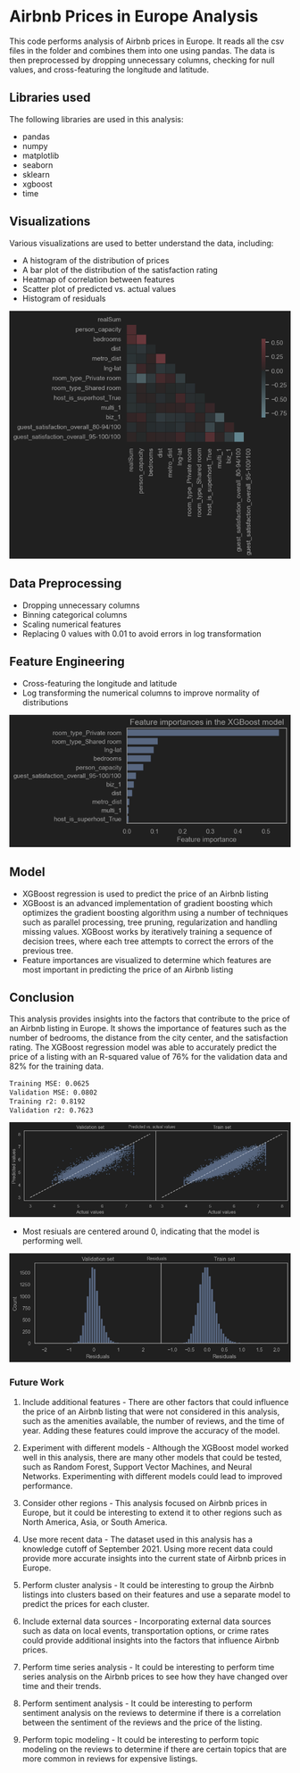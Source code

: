 # Airbnb Prices in Europe Analysis

This code performs analysis of Airbnb prices in Europe. It reads all the csv files in the folder and combines them into one using pandas. The data is then preprocessed by dropping unnecessary columns, checking for null values, and cross-featuring the longitude and latitude.

## Libraries used
The following libraries are used in this analysis:

* pandas
* numpy
* matplotlib
* seaborn
* sklearn
* xgboost
* time


## Visualizations
Various visualizations are used to better understand the data, including:

* A histogram of the distribution of prices
* A bar plot of the distribution of the satisfaction rating
* Heatmap of correlation between features
* Scatter plot of predicted vs. actual values
* Histogram of residuals

![Collinearity_heatmap.png](img%2FCollinearity_heatmap.png)


## Data Preprocessing
* Dropping unnecessary columns
* Binning categorical columns
* Scaling numerical features
* Replacing 0 values with 0.01 to avoid errors in log transformation


## Feature Engineering
* Cross-featuring the longitude and latitude
* Log transforming the numerical columns to improve normality of distributions

![Feature importances.png](img%2FFeature%20importances.png)


## Model
* XGBoost regression is used to predict the price of an Airbnb listing
* XGBoost is an advanced implementation of gradient boosting which optimizes the gradient boosting algorithm using a number of techniques such as parallel processing, tree pruning, regularization and handling missing values. XGBoost works by iteratively training a sequence of decision trees, where each tree attempts to correct the errors of the previous tree.
* Feature importances are visualized to determine which features are most important in predicting the price of an Airbnb listing


## Conclusion
This analysis provides insights into the factors that contribute to the price of an Airbnb listing in Europe. It shows the importance of features such as the number of bedrooms, the distance from the city center, and the satisfaction rating. The XGBoost regression model was able to accurately predict the price of a listing with an R-squared value of 76% for the validation data and 82% for the training data.

```
Training MSE: 0.0625
Validation MSE: 0.0802
Training r2: 0.8192
Validation r2: 0.7623
```

![Actuals_vs_Predicted.png](img%2FActuals_vs_Predicted.png)

* Most resiuals are centered around 0, indicating that the model is performing well.

![Residuals.png](img%2FResiduals.png)

### Future Work

1. Include additional features - There are other factors that could influence the price of an Airbnb listing that were not considered in this analysis, such as the amenities available, the number of reviews, and the time of year. Adding these features could improve the accuracy of the model.

2. Experiment with different models - Although the XGBoost model worked well in this analysis, there are many other models that could be tested, such as Random Forest, Support Vector Machines, and Neural Networks. Experimenting with different models could lead to improved performance.

3. Consider other regions - This analysis focused on Airbnb prices in Europe, but it could be interesting to extend it to other regions such as North America, Asia, or South America.

4. Use more recent data - The dataset used in this analysis has a knowledge cutoff of September 2021. Using more recent data could provide more accurate insights into the current state of Airbnb prices in Europe.

5. Perform cluster analysis - It could be interesting to group the Airbnb listings into clusters based on their features and use a separate model to predict the prices for each cluster.

6. Include external data sources - Incorporating external data sources such as data on local events, transportation options, or crime rates could provide additional insights into the factors that influence Airbnb prices.

7. Perform time series analysis - It could be interesting to perform time series analysis on the Airbnb prices to see how they have changed over time and their trends.

8. Perform sentiment analysis - It could be interesting to perform sentiment analysis on the reviews to determine if there is a correlation between the sentiment of the reviews and the price of the listing.

9. Perform topic modeling - It could be interesting to perform topic modeling on the reviews to determine if there are certain topics that are more common in reviews for expensive listings.



